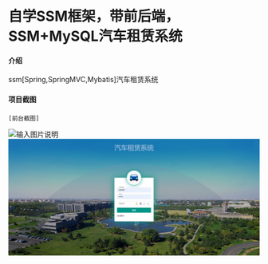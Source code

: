# 自学SSM框架，带前后端，SSM+MySQL汽车租赁系统

#### 介绍
ssm[Spring,SpringMVC,Mybatis]汽车租赁系统

#### 项目截图
`[前台截图]`

![输入图片说明](https://images.gitee.com/uploads/images/2021/0328/211236_23989010_5463068.jpeg "微信图片_20210328210915.jpg")
![后台截图](/2.png "在这里输入图片标题")
